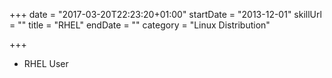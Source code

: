 +++
date = "2017-03-20T22:23:20+01:00"
startDate = "2013-12-01"
skillUrl = ""
title = "RHEL"
endDate = ""
category = "Linux Distribution"

+++

- RHEL User
